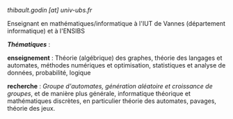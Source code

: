 _thibault.godin [at] univ-ubs.fr_

Enseignant en mathématiques/informatique à l'IUT de Vannes (département informatique) et à l'ENSIBS


**_Thématiques_** :


**enseignement** : Théorie (algébrique) des graphes, théorie des langages et automates, méthodes numériques et optimisation, statistiques et analyse de données, probabilité, logique

**recherche** : _Groupe d'automates, génération aléatoire et croissance de groupes_, et de manière plus générale,  informatique théorique et mathématiques discrètes, en particulier théorie des automates, pavages, théorie des jeux.



